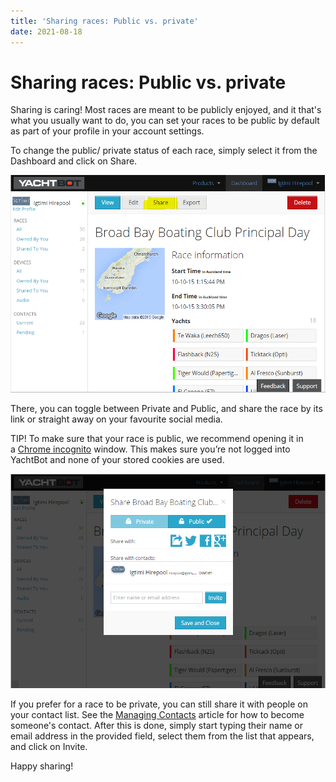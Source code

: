 ```yaml
---
title: 'Sharing races: Public vs. private'
date: 2021-08-18
---
```


# Sharing races: Public vs. private

Sharing is caring! Most races are meant to be publicly enjoyed, and it that's what you usually want to do, you can set your races to be public by default as part of your profile in your account settings.

To change the public/ private status of each race, simply select it from the Dashboard and click on Share.

<img src="../../../assets/images/blob1445575374052.png" alt="" width="521.331px" height="348px" />

There, you can toggle between Private and Public, and share the race by its link or straight away on your favourite social media.

TIP! To make sure that your race is public, we recommend opening it in a [Chrome incognito](https://support.google.com/chrome/answer/95464?hl=en) window. This makes sure you’re not logged into YachtBot and none of your stored cookies are used.

<img src="../../../assets/images/blob1445575509612.png" alt=""  height="343px" />

If you prefer for a race to be private, you can still share it with people on your contact list. See the [Managing Contacts](../../YachtBot%20Web/Getting%20started/Managing%20YachtBot%20Contacts.md) article for how to become someone's contact. After this is done, simply start typing their name or email address in the provided field, select them from the list that appears, and click on Invite.

Happy sharing!

